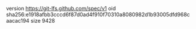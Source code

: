 version https://git-lfs.github.com/spec/v1
oid sha256:e1918afbb3cccd6f87d0ad4f910f70310a8080982d1b93005dfd968caacac194
size 9428
